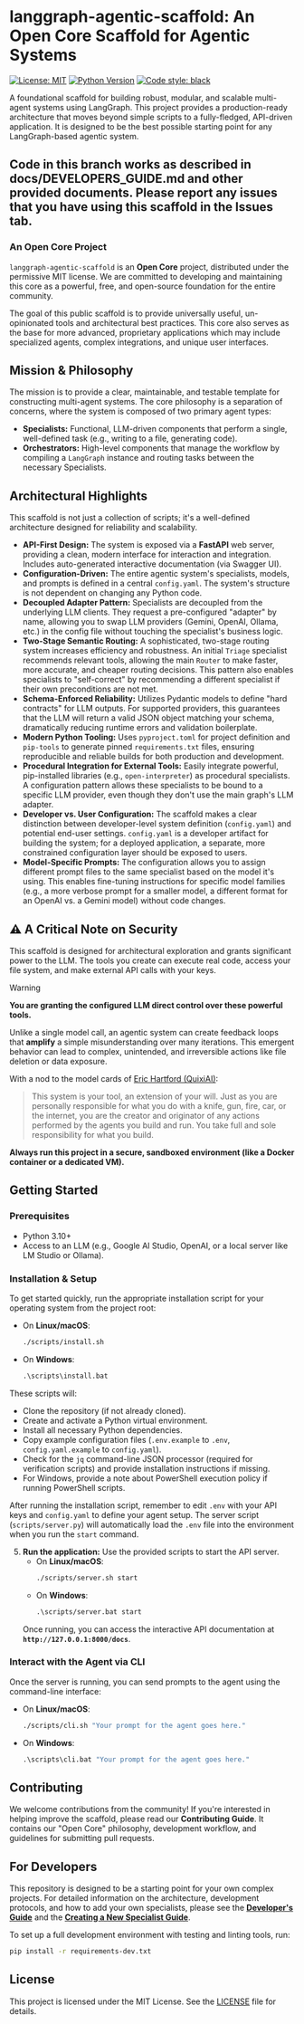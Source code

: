 # langgraph-agentic-scaffold: An Open Core Scaffold for Agentic Systems

[![License: MIT](https://img.shields.io/badge/License-MIT-yellow.svg)](https://opensource.org/licenses/MIT)
[![Python Version](https://img.shields.io/badge/python-3.10+-blue.svg)](https://www.python.org/downloads/)
[![Code style: black](https://img.shields.io/badge/code%20style-black-000000.svg)](https://github.com/psf/black)

A foundational scaffold for building robust, modular, and scalable multi-agent systems using LangGraph. This project provides a production-ready architecture that moves beyond simple scripts to a fully-fledged, API-driven application. It is designed to be the best possible starting point for any LangGraph-based agentic system.

## **Code in this branch works as described in docs/DEVELOPERS_GUIDE.md and other provided documents. Please report any issues that you have using this scaffold in the Issues tab.**

### An Open Core Project

`langgraph-agentic-scaffold` is an **Open Core** project, distributed under the permissive MIT license. We are committed to developing and maintaining this core as a powerful, free, and open-source foundation for the entire community. 

The goal of this public scaffold is to provide universally useful, un-opinionated tools and architectural best practices. This core also serves as the base for more advanced, proprietary applications which may include specialized agents, complex integrations, and unique user interfaces.

## Mission & Philosophy

The mission is to provide a clear, maintainable, and testable template for constructing multi-agent systems. The core philosophy is a separation of concerns, where the system is composed of two primary agent types:

*   **Specialists:** Functional, LLM-driven components that perform a single, well-defined task (e.g., writing to a file, generating code).
*   **Orchestrators:** High-level components that manage the workflow by compiling a `LangGraph` instance and routing tasks between the necessary Specialists.

## Architectural Highlights

This scaffold is not just a collection of scripts; it's a well-defined architecture designed for reliability and scalability.

*   **API-First Design:** The system is exposed via a **FastAPI** web server, providing a clean, modern interface for interaction and integration. Includes auto-generated interactive documentation (via Swagger UI).
*   **Configuration-Driven:** The entire agentic system's specialists, models, and prompts is defined in a central `config.yaml`. The system's structure is not dependent on changing any Python code.
*   **Decoupled Adapter Pattern:** Specialists are decoupled from the underlying LLM clients. They request a pre-configured "adapter" by name, allowing you to swap LLM providers (Gemini, OpenAI, Ollama, etc.) in the config file without touching the specialist's business logic.
*   **Two-Stage Semantic Routing:** A sophisticated, two-stage routing system increases efficiency and robustness. An initial `Triage` specialist recommends relevant tools, allowing the main `Router` to make faster, more accurate, and cheaper routing decisions. This pattern also enables specialists to "self-correct" by recommending a different specialist if their own preconditions are not met.
*   **Schema-Enforced Reliability:** Utilizes Pydantic models to define "hard contracts" for LLM outputs. For supported providers, this guarantees that the LLM will return a valid JSON object matching your schema, dramatically reducing runtime errors and validation boilerplate.
*   **Modern Python Tooling:** Uses `pyproject.toml` for project definition and `pip-tools` to generate pinned `requirements.txt` files, ensuring reproducible and reliable builds for both production and development.
*   **Procedural Integration for External Tools:** Easily integrate powerful, pip-installed libraries (e.g., `open-interpreter`) as procedural specialists. A configuration pattern allows these specialists to be bound to a specific LLM provider, even though they don't use the main graph's LLM adapter.
*   **Developer vs. User Configuration:** The scaffold makes a clear distinction between developer-level system definition (`config.yaml`) and potential end-user settings. `config.yaml` is a developer artifact for building the system; for a deployed application, a separate, more constrained configuration layer should be exposed to users.
*   **Model-Specific Prompts:** The configuration allows you to assign different prompt files to the same specialist based on the model it's using. This enables fine-tuning instructions for specific model families (e.g., a more verbose prompt for a smaller model, a different format for an OpenAI vs. a Gemini model) without code changes.

## ⚠️ A Critical Note on Security

This scaffold is designed for architectural exploration and grants significant power to the LLM. The tools you create can execute real code, access your file system, and make external API calls with your keys.

> [!WARNING]
> **You are granting the configured LLM direct control over these powerful tools.**
>
> Unlike a single model call, an agentic system can create feedback loops that **amplify** a simple misunderstanding over many iterations. This emergent behavior can lead to complex, unintended, and irreversible actions like file deletion or data exposure.
>
> With a nod to the model cards of [Eric Hartford (QuixiAI)](https://github.com/QuixiAI):
> > This system is your tool, an extension of your will. Just as you are personally responsible for what you do with a knife, gun, fire, car, or the internet, you are the creator and originator of any actions performed by the agents you build and run. You take full and sole responsibility for what you build.
>
> **Always run this project in a secure, sandboxed environment (like a Docker container or a dedicated VM).**

## Getting Started

### Prerequisites

*   Python 3.10+
*   Access to an LLM (e.g., Google AI Studio, OpenAI, or a local server like LM Studio or Ollama).

### Installation & Setup

To get started quickly, run the appropriate installation script for your operating system from the project root:

*   On **Linux/macOS**:
    ```sh
    ./scripts/install.sh
    ```
*   On **Windows**:
    ```bat
    .\scripts\install.bat
    ```

These scripts will:
*   Clone the repository (if not already cloned).
*   Create and activate a Python virtual environment.
*   Install all necessary Python dependencies.
*   Copy example configuration files (`.env.example` to `.env`, `config.yaml.example` to `config.yaml`).
*   Check for the `jq` command-line JSON processor (required for verification scripts) and provide installation instructions if missing.
*   For Windows, provide a note about PowerShell execution policy if running PowerShell scripts.

After running the installation script, remember to edit `.env` with your API keys and `config.yaml` to define your agent setup.
The server script (`scripts/server.py`) will automatically load the `.env` file into the environment when you run the `start` command.

5.  **Run the application:**
    Use the provided scripts to start the API server.
    *   On **Linux/macOS**:
        ```sh
        ./scripts/server.sh start
        ```
    *   On **Windows**:
        ```bat
        .\scripts/server.bat start
        ```
    Once running, you can access the interactive API documentation at **`http://127.0.0.1:8000/docs`**.

### Interact with the Agent via CLI

Once the server is running, you can send prompts to the agent using the command-line interface:

*   On **Linux/macOS**:
    ```sh
    ./scripts/cli.sh "Your prompt for the agent goes here."
    ```
*   On **Windows**:
    ```bat
    .\scripts\cli.bat "Your prompt for the agent goes here."
    ```

## Contributing

We welcome contributions from the community! If you're interested in helping improve the scaffold, please read our **Contributing Guide**. It contains our "Open Core" philosophy, development workflow, and guidelines for submitting pull requests.


## For Developers

This repository is designed to be a starting point for your own complex projects. For detailed information on the architecture, development protocols, and how to add your own specialists, please see the **[Developer's Guide](./docs/DEVELOPERS_GUIDE.md)** and the **[Creating a New Specialist Guide](./docs/CREATING_A_NEW_SPECIALIST.md)**.

To set up a full development environment with testing and linting tools, run:
```sh
pip install -r requirements-dev.txt
```

## License

This project is licensed under the MIT License. See the [LICENSE](LICENSE) file for details.